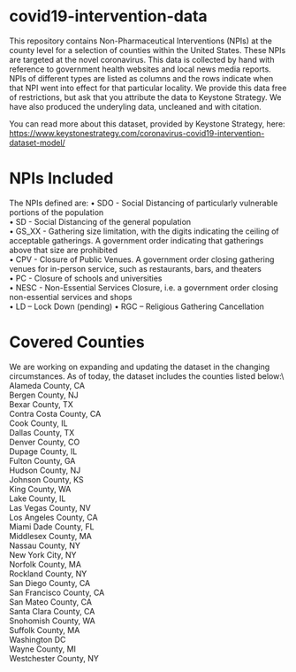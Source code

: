 # covid19-intervention-data
This repository contains Non-Pharmaceutical Interventions (NPIs) at the county level for a selection of counties within the United States. These NPIs are targeted at the novel coronavirus. This data is collected by hand with reference to government health websites and local news media reports. NPIs of different types are listed as columns and the rows indicate when that NPI went into effect for that particular locality. We provide this data free of restrictions, but ask that you attribute the data to Keystone Strategy. We have also produced the underyling data, uncleaned and with citation.

You can read more about this dataset, provided by Keystone Strategy, here: https://www.keystonestrategy.com/coronavirus-covid19-intervention-dataset-model/

# NPIs Included
The NPIs defined are:
•	SDO - Social Distancing of particularly vulnerable portions of the population\
•	SD - Social Distancing of the general population\
•	GS_XX - Gathering size limitation, with the digits indicating the ceiling of acceptable gatherings. A government order indicating that gatherings above that size are prohibited\
•	CPV - Closure of Public Venues. A government order closing gathering venues for in-person service, such as restaurants, bars, and theaters\
•	PC - Closure of schools and universities\
•	NESC - Non-Essential Services Closure, i.e. a government order closing non-essential services and shops\
•	LD – Lock Down (pending)
•	RGC – Religious Gathering Cancellation




# Covered Counties
We are working on expanding and updating the dataset in the changing circumstances. As of today, the dataset includes the counties listed below:\ 
Alameda County, CA\
Bergen County, NJ\
Bexar County, TX\
Contra Costa County, CA\
Cook County, IL\
Dallas County, TX\
Denver County, CO\
Dupage County, IL\
Fulton County, GA\
Hudson County, NJ\
Johnson County, KS\
King County, WA\
Lake County, IL\
Las Vegas County, NV\
Los Angeles County, CA\
Miami Dade County, FL\
Middlesex County, MA\
Nassau County, NY\
New York City, NY\
Norfolk County, MA\
Rockland County, NY\
San Diego County, CA\
San Francisco County, CA\
San Mateo County, CA\
Santa Clara County, CA\
Snohomish County, WA\
Suffolk County, MA\
Washington DC\
Wayne County, MI\
Westchester County, NY

